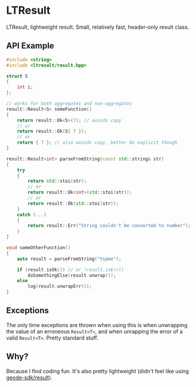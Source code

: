 # LTResult

LTResult, lightweight result. Small, relatively fast, header-only result class.

## API Example

```cpp
#include <string>
#include <ltresult/result.hpp>

struct S
{
    int i;
};

// works for both aggregates and non-aggregates
result::Result<S> someFunction()
{
    return result::Ok<S>(7); // avoids copy
    // or
    return result::Ok(S{ 7 });
    // or
    return { 7 }; // also avoids copy, better be explicit though
}

result::Result<int> parseFromString(const std::string& str)
{
    try
    {
        return std::stoi(str);
        // or
        return result::Ok<int>(std::stoi(str));
        // or
        return result::Ok(std::stoi(str));
    }
    catch (...)
    {
        return result::Err("String couldn't be converted to number");
    }
}

void someOtherFunction()
{
    auto result = parseFromString("tspmo");

    if (result.isOk()) // or !result.isErr()
        doSomethingElse(result.unwrap());
    else
        log(result.unwrapErr());
}
```

## Exceptions

The only time exceptions are thrown when using this is when unwrapping the value of an erroneous `Result<T>`, and when unrapping the error of a valid `Result<T>`. Pretty standard stuff.

## Why?

Because I find coding fun. It's also pretty lightweight (didn't feel like using [geode-sdk/result](https://github.com/geode-sdk/result)).
